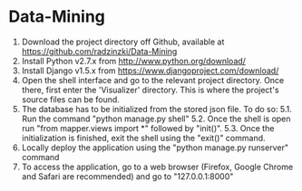 Data-Mining
===========

1. Download the project directory off Github, available at https://github.com/radzinzki/Data-Mining
2. Install Python v2.7.x from http://www.python.org/download/
3. Install Django v1.5.x from https://www.djangoproject.com/download/
4. Open the shell interface and go to the relevant project directory. Once there, first enter the 'Visualizer' directory. This is where the project's source files can be found.
5. The database has to be initialized from the stored json file. To do so:
        5.1. Run the command "python manage.py shell"
        5.2. Once the shell is open run "from mapper.views import *" followed by "init()".
        5.3. Once the initialization is finished, exit the shell using the "exit()" command.
6. Locally deploy the application using the "python manage.py runserver" command
7. To access the application, go to a web browser (Firefox, Google Chrome and Safari are recommended) and go to "127.0.0.1:8000"
